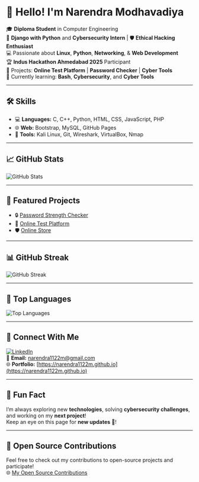# 👋 Hello! I'm Narendra Modhavadiya

🎓 **Diploma Student** in Computer Engineering  
🔐 **Django with Python** and **Cybersecurity Intern** | 🛡️ **Ethical Hacking Enthusiast**  
💻 Passionate about **Linux**, **Python**, **Networking**, & **Web Development**  
🏆 **Indus Hackathon Ahmedabad 2025** Participant  
🧪 Projects: **Online Test Platform** | **Password Checker** | **Cyber Tools**  
🌱 Currently learning: **Bash**, **Cybersecurity**, and **Cyber Tools**

---

## 🛠️ Skills
- 💻 **Languages:** C, C++, Python, HTML, CSS, JavaScript, PHP  
- 🌐 **Web:** Bootstrap, MySQL, GitHub Pages  
- 🧰 **Tools:** Kali Linux, Git, Wireshark, VirtualBox, Nmap  

---

## 📈 GitHub Stats
![GitHub Stats](https://github-readme-stats.vercel.app/api?username=narendra1122m&show_icons=true&hide=prs&count_private=true&theme=default&hide_title=true)

---

## 📂 Featured Projects
- 🔒 [Password Strength Checker](https://github.com/narendra1122m/Password-Strength-Checker)  
- 🧪 [Online Test Platform](https://github.com/narendra1122m/Online-Test-Platform)  
- 🛡️ [Online Store](https://github.com/narendra1122m/online_store)

---

## 📊 GitHub Streak
![GitHub Streak](https://github-readme-streak-stats.herokuapp.com/?user=narendra1122m&theme=default)

---

## 🚀 Top Languages
![Top Languages](https://github-readme-stats.vercel.app/api/top-langs/?username=narendra1122m&layout=compact&theme=default)

---

## 🤝 Connect With Me  
[![LinkedIn](https://img.shields.io/badge/LinkedIn-blue?style=flat&logo=linkedin)](https://www.linkedin.com/in/narendra-modhavadiya-443616309?utm_source=share&utm_campaign=share_via&utm_content=profile&utm_medium=android_app)  
📧 **Email:** narendra1122m@gmail.com  
🌐 **Portfolio:** [https://narendra1122m.github.io](https://narendra1122m.github.io)

---

## 🔮 Fun Fact
I’m always exploring new **technologies**, solving **cybersecurity challenges**, and working on my **next project**!  
Keep an eye on this page for **new updates** 🚀!

---

## 📖 Open Source Contributions
Feel free to check out my contributions to open-source projects and participate!  
🌐 [My Open Source Contributions](https://github.com/narendra1122m?tab=repositories)
